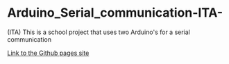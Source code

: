 # Arduino_Serial_communication-ITA-
(ITA) This is a school project that uses two Arduino's for a serial communication

[Link to the Github pages site](https://mario33881.github.io/ITA_Arduino_Serial_communication/)
